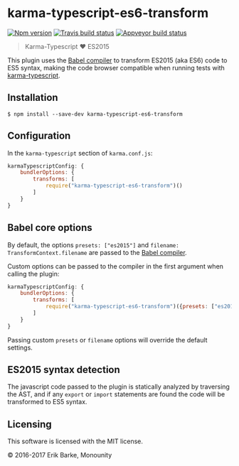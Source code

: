 # karma-typescript-es6-transform

[![Npm version](https://img.shields.io/npm/v/karma-typescript-es6-transform.svg)](https://www.npmjs.com/package/karma-typescript-es6-transform)
[![Travis build status](https://travis-ci.org/monounity/karma-typescript-es6-transform.svg?branch=master)](https://travis-ci.org/monounity/karma-typescript-es6-transform)
[![Appveyor build status](https://ci.appveyor.com/api/projects/status/xxj96uxqhf8la0bo/branch/master?svg=true)](https://ci.appveyor.com/project/monounity/karma-typescript-es6-transform/branch/master)

> Karma-Typescript :heart: ES2015

This plugin uses the [Babel compiler](https://www.npmjs.com/package/babel-core) to transform ES2015 (aka ES6) code to ES5 syntax, making the code browser compatible when running tests with [karma-typescript](https://github.com/monounity/karma-typescript).

## Installation

```
$ npm install --save-dev karma-typescript-es6-transform
```

## Configuration

In the `karma-typescript` section of `karma.conf.js`:

```javascript
karmaTypescriptConfig: {
    bundlerOptions: {
        transforms: [
            require("karma-typescript-es6-transform")()
        ]
    }
}
```

## Babel core options

By default, the options `presets: ["es2015"]` and `filename: TransformContext.filename` are passed to the [Babel compiler](https://www.npmjs.com/package/babel-core).

Custom options can be passed to the compiler in the first argument when calling the plugin:

```javascript
karmaTypescriptConfig: {
    bundlerOptions: {
        transforms: [
            require("karma-typescript-es6-transform")({presets: ["es2016"]})
        ]
    }
}
```

Passing custom `presets` or `filename` options will override the default settings.

## ES2015 syntax detection

The javascript code passed to the plugin is statically analyzed by traversing the AST,
and if any `export` or `import` statements are found the code will be transformed to ES5 syntax.


## Licensing

This software is licensed with the MIT license.

© 2016-2017 Erik Barke, Monounity
